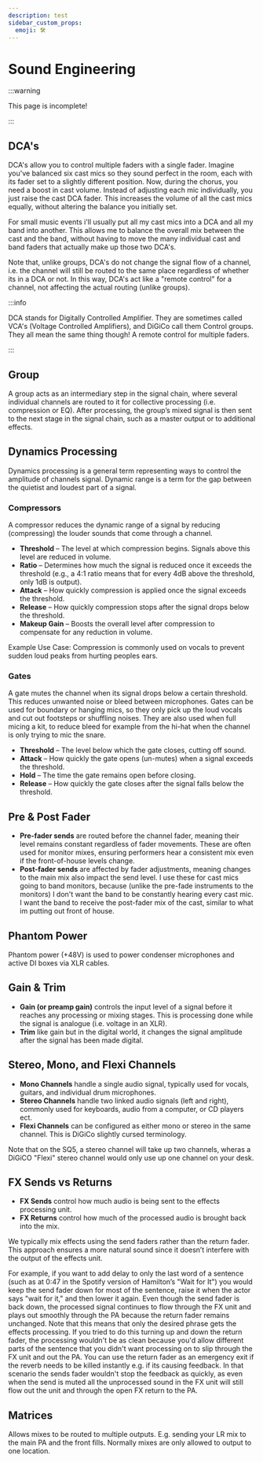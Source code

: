 ```yaml
---
description: test
sidebar_custom_props:
  emoji: 🛠️
---
```


# Sound Engineering

:::warning

This page is incomplete!

:::

## DCA's

DCA's allow you to control multiple faders with a single fader. Imagine you've balanced six cast mics so they sound
perfect in the room, each with its fader set to a slightly different position. Now, during the chorus, you need a boost
in cast volume. Instead of adjusting each mic individually, you just raise the cast DCA fader. This increases the volume
of all the cast mics equally, without altering the balance you initially set.

For small music events i'll usually put all my cast mics into a DCA and all my band into another. This allows me to
balance the overall mix between the cast and the band, without having to move the many individual cast and band faders
that actually make up those two DCA's.

Note that, unlike groups, DCA's do not change the signal flow of a channel, i.e. the channel will still be routed to the
same place regardless of whether its in a DCA or not. In this way, DCA's act like a "remote control" for a channel, not
affecting the actual routing (unlike groups).

:::info

DCA stands for Digitally Controlled Amplifier. They are sometimes called VCA's (Voltage Controlled Amplifiers), and
DiGiCo call them Control groups. They all mean the same thing though! A remote control for multiple faders.

:::

## Group

A group acts as an intermediary step in the signal chain, where several individual channels are routed to it for
collective processing (i.e. compression or EQ). After processing, the group’s mixed signal is then sent to the next
stage in the signal chain, such as a master output or to additional effects.

## Dynamics Processing

Dynamics processing is a general term representing ways to control the amplitude of channels signal. Dynamic range is a
term for the gap between the quietist and loudest part of a signal.

### Compressors

A compressor reduces the dynamic range of a signal by reducing (compressing) the louder sounds that come through a
channel.

- **Threshold** – The level at which compression begins. Signals above this level are reduced in volume.
- **Ratio** – Determines how much the signal is reduced once it exceeds the threshold (e.g., a 4:1 ratio means that for
  every 4dB above the threshold, only 1dB is output).
- **Attack** – How quickly compression is applied once the signal exceeds the threshold.
- **Release** – How quickly compression stops after the signal drops below the threshold.
- **Makeup Gain** – Boosts the overall level after compression to compensate for any reduction in volume.

Example Use Case: Compression is commonly used on vocals to prevent sudden loud peaks from hurting peoples ears.

### Gates

A gate mutes the channel when its signal drops below a certain threshold. This reduces unwanted noise or bleed between
microphones. Gates can be used for boundary or hanging mics, so they only pick up the loud vocals and cut out footsteps
or shuffling noises. They are also used when full micing a kit, to reduce bleed for example from the hi-hat when the
channel is only trying to mic the snare.

- **Threshold** – The level below which the gate closes, cutting off sound.
- **Attack** – How quickly the gate opens (un-mutes) when a signal exceeds the threshold.
- **Hold** – The time the gate remains open before closing.
- **Release** – How quickly the gate closes after the signal falls below the threshold.

## Pre & Post Fader

- **Pre-fader sends** are routed before the channel fader, meaning their level remains constant regardless of fader
  movements. These are often used for monitor mixes, ensuring performers hear a consistent mix even if the
  front-of-house levels change.
- **Post-fader sends** are affected by fader adjustments, meaning changes to the main mix also impact the send level. I
  use these for cast mics going to band monitors, because (unlike the pre-fade instruments to the monitors) I don't want
  the band to be constantly hearing every cast mic. I want the band to receive the post-fader mix of the cast, similar
  to what im putting out front of house.

## Phantom Power

Phantom power (+48V) is used to power condenser microphones and active DI boxes via XLR cables.

## Gain & Trim

- **Gain (or preamp gain)** controls the input level of a signal before it reaches any processing or mixing stages. This
  is processing done while the signal is analogue (i.e. voltage in an XLR).
- **Trim** like gain but in the digital world, it changes the signal amplitude after the signal has been made digital.

## Stereo, Mono, and Flexi Channels

- **Mono Channels** handle a single audio signal, typically used for vocals, guitars, and individual drum microphones.
- **Stereo Channels** handle two linked audio signals (left and right), commonly used for keyboards, audio from a
  computer, or CD players ect.
- **Flexi Channels** can be configured as either mono or stereo in the same channel. This is DiGiCo slightly cursed
  terminology.

Note that on the SQ5, a stereo channel will take up two channels, wheras a DiGiCO "Flexi" stereo channel would only use
up one channel on your desk.

## FX Sends vs Returns

- **FX Sends** control how much audio is being sent to the effects processing unit.
- **FX Returns** control how much of the processed audio is brought back into the mix.

We typically mix effects using the send faders rather than the return fader. This approach ensures a more natural sound
since it doesn’t interfere with the output of the effects unit.

For example, if you want to add delay to only the last word of a sentence (such as at 0:47 in the Spotify version of
Hamilton’s "Wait for It") you would keep the send fader down for most of the sentence, raise it when the actor says
"wait for it," and then lower it again. Even though the send fader is back down, the processed signal continues to flow
through the FX unit and plays out smoothly through the PA because the return fader remains unchanged. Note that this
means that only the desired phrase gets the effects processing. If you tried to do this turning up and down the return
fader, the processing wouldn't be as clean because you'd allow different parts of the sentence that you didn't want
processing on to slip through the FX unit and out the PA. You can use the return fader as an emergency exit if the
reverb needs to be killed instantly e.g. if its causing feedback. In that scenario the sends fader wouldn't stop the
feedback as quickly, as even when the send is muted all the unprocessed sound in the FX unit will still flow out the
unit and through the open FX return to the PA.

## Matrices

Allows mixes to be routed to multiple outputs. E.g. sending your LR mix to the main PA and the front fills. Normally
mixes are only allowed to output to one location.
